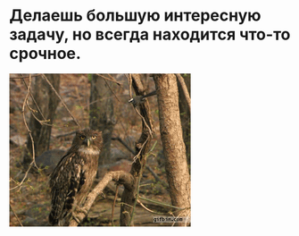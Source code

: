 # Делаешь большую интересную задачу, но всегда находится что-то срочное.

![Делаешь большую интересную задачу, но всегда находится что-то срочное.](../images/tumblr_nvr0kzpk7L1uuyy36o1_400.gif)
